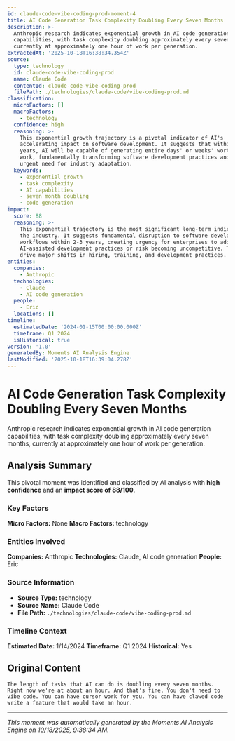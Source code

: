 ```yaml
---
id: claude-code-vibe-coding-prod-moment-4
title: AI Code Generation Task Complexity Doubling Every Seven Months
description: >-
  Anthropic research indicates exponential growth in AI code generation
  capabilities, with task complexity doubling approximately every seven months,
  currently at approximately one hour of work per generation.
extractedAt: '2025-10-18T16:38:34.354Z'
source:
  type: technology
  id: claude-code-vibe-coding-prod
  name: Claude Code
  contentId: claude-code-vibe-coding-prod
  filePath: ./technologies/claude-code/vibe-coding-prod.md
classification:
  microFactors: []
  macroFactors:
    - technology
  confidence: high
  reasoning: >-
    This exponential growth trajectory is a pivotal indicator of AI's
    accelerating impact on software development. It suggests that within 1-2
    years, AI will be capable of generating entire days' or weeks' worth of
    work, fundamentally transforming software development practices and creating
    urgent need for industry adaptation.
  keywords:
    - exponential growth
    - task complexity
    - AI capabilities
    - seven month doubling
    - code generation
impact:
  score: 88
  reasoning: >-
    This exponential trajectory is the most significant long-term indicator for
    the industry. It suggests fundamental disruption to software development
    workflows within 2-3 years, creating urgency for enterprises to adopt
    AI-assisted development practices or risk becoming uncompetitive. This will
    drive major shifts in hiring, training, and development practices.
entities:
  companies:
    - Anthropic
  technologies:
    - Claude
    - AI code generation
  people:
    - Eric
  locations: []
timeline:
  estimatedDate: '2024-01-15T00:00:00.000Z'
  timeframe: Q1 2024
  isHistorical: true
version: '1.0'
generatedBy: Moments AI Analysis Engine
lastModified: '2025-10-18T16:39:04.278Z'
---
```

# AI Code Generation Task Complexity Doubling Every Seven Months

Anthropic research indicates exponential growth in AI code generation capabilities, with task complexity doubling approximately every seven months, currently at approximately one hour of work per generation.

## Analysis Summary

This pivotal moment was identified and classified by AI analysis with **high confidence** and an **impact score of 88/100**.

### Key Factors

**Micro Factors:** None
**Macro Factors:** technology

### Entities Involved

**Companies:** Anthropic
**Technologies:** Claude, AI code generation
**People:** Eric


### Source Information

- **Source Type:** technology
- **Source Name:** Claude Code
- **File Path:** `./technologies/claude-code/vibe-coding-prod.md`

### Timeline Context

**Estimated Date:** 1/14/2024
**Timeframe:** Q1 2024
**Historical:** Yes

## Original Content

```
The length of tasks that AI can do is doubling every seven months. Right now we're at about an hour. And that's fine. You don't need to vibe code. You can have cursor work for you. You can have clawed code write a feature that would take an hour.
```

---

*This moment was automatically generated by the Moments AI Analysis Engine on 10/18/2025, 9:38:34 AM.*
